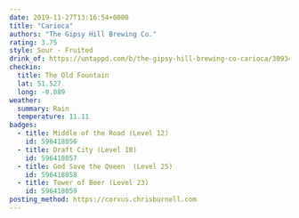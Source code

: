 ```yaml
---
date: 2019-11-27T13:16:54+0000
title: "Carioca"
authors: "The Gipsy Hill Brewing Co."
rating: 3.75
style: Sour - Fruited
drink_of: https://untappd.com/b/the-gipsy-hill-brewing-co-carioca/3093430
checkin:
  title: The Old Fountain
  lat: 51.527
  long: -0.089
weather:
  summary: Rain
  temperature: 11.11
badges:
  - title: Middle of the Road (Level 12)
    id: 596418056
  - title: Draft City (Level 18)
    id: 596418057
  - title: God Save the Queen  (Level 25)
    id: 596418058
  - title: Tower of Beer (Level 23)
    id: 596418059
posting_method: https://corvus.chrisburnell.com
---
```

